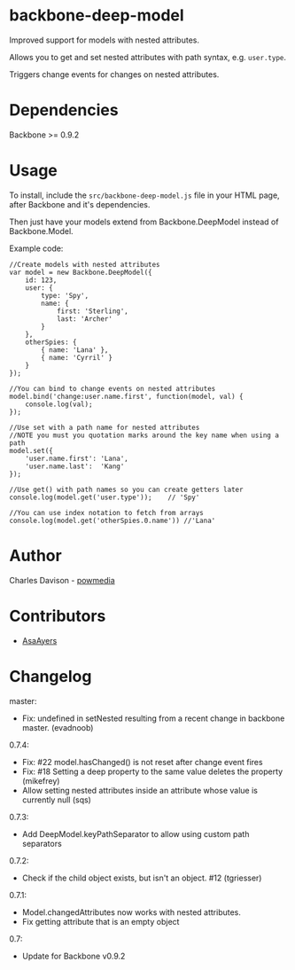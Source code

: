 backbone-deep-model
===================

Improved support for models with nested attributes.

Allows you to get and set nested attributes with path syntax, e.g. `user.type`.

Triggers change events for changes on nested attributes.

Dependencies
============

Backbone >= 0.9.2

Usage
=====

To install, include the `src/backbone-deep-model.js` file in your HTML page, after Backbone and it's dependencies.

Then just have your models extend from Backbone.DeepModel instead of Backbone.Model.

Example code:

    //Create models with nested attributes
    var model = new Backbone.DeepModel({
        id: 123,
        user: {
            type: 'Spy',
            name: {
                first: 'Sterling',
                last: 'Archer'
            }
        },
        otherSpies: {
            { name: 'Lana' },
            { name: 'Cyrril' }
        }
    });
    
    //You can bind to change events on nested attributes
    model.bind('change:user.name.first', function(model, val) {
        console.log(val);
    });
    
    //Use set with a path name for nested attributes
    //NOTE you must you quotation marks around the key name when using a path
    model.set({
        'user.name.first': 'Lana',
        'user.name.last':  'Kang'
    });
    
    //Use get() with path names so you can create getters later
    console.log(model.get('user.type'));    // 'Spy'

    //You can use index notation to fetch from arrays
    console.log(model.get('otherSpies.0.name')) //'Lana'

Author
======

Charles Davison - [powmedia](http://github.com/powmedia)


Contributors
============

- [AsaAyers](https://github.com/AsaAyers)


Changelog
=========

master:
- Fix: undefined in setNested resulting from a recent change in backbone master. (evadnoob)

0.7.4:
- Fix: #22 model.hasChanged() is not reset after change event fires
- Fix: #18 Setting a deep property to the same value deletes the property (mikefrey)
- Allow setting nested attributes inside an attribute whose value is currently null (sqs)

0.7.3:
- Add DeepModel.keyPathSeparator to allow using custom path separators

0.7.2:
- Check if the child object exists, but isn't an object. #12 (tgriesser)

0.7.1:
- Model.changedAttributes now works with nested attributes.
- Fix getting attribute that is an empty object

0.7:
- Update for Backbone v0.9.2
